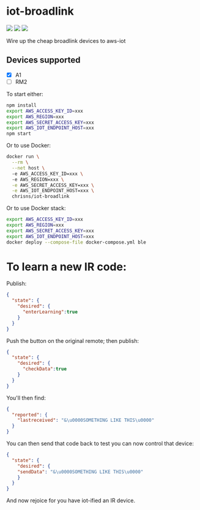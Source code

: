 # iot-broadlink

[![](https://images.microbadger.com/badges/image/chrisns/iot-broadlink.svg)](https://microbadger.com/images/chrisns/iot-broadlink "Get your own image badge on microbadger.com")
[![](https://images.microbadger.com/badges/version/chrisns/iot-broadlink.svg)](https://microbadger.com/images/chrisns/iot-broadlink "Get your own version badge on microbadger.com")
[![](https://images.microbadger.com/badges/commit/chrisns/iot-broadlink.svg)](https://microbadger.com/images/chrisns/iot-broadlink "Get your own commit badge on microbadger.com")

Wire up the cheap broadlink devices to aws-iot

## Devices supported
 - [x] A1
 - [ ] RM2

To start either:
```bash
npm install
export AWS_ACCESS_KEY_ID=xxx
export AWS_REGION=xxx
export AWS_SECRET_ACCESS_KEY=xxx
export AWS_IOT_ENDPOINT_HOST=xxx
npm start
```

Or to use Docker:
```bash
docker run \
  --rm \
  --net host \ 
  -e AWS_ACCESS_KEY_ID=xxx \ 
  -e AWS_REGION=xxx \
  -e AWS_SECRET_ACCESS_KEY=xxx \
  -e AWS_IOT_ENDPOINT_HOST=xxx \
  chrisns/iot-broadlink
```

Or to use Docker stack:
```bash
export AWS_ACCESS_KEY_ID=xxx
export AWS_REGION=xxx
export AWS_SECRET_ACCESS_KEY=xxx
export AWS_IOT_ENDPOINT_HOST=xxx
docker deploy --compose-file docker-compose.yml ble
```

# To learn a new IR code:

Publish:

```json
{
  "state": {
    "desired": {
      "enterLearning":true
    }
  }
}
```

Push the button on the original remote; then publish:

```json
{
  "state": {
    "desired": {
      "checkData":true
    }
  }
}
```

You'll then find:

```json
{
  "reported": {
    "lastreceived": "&\u0000SOMETHING LIKE THIS\u0000"
  }
}
```

You can then send that code back to test you can now control that device:

```json
{
  "state": {
    "desired": {
    "sendData": "&\u0000SOMETHING LIKE THIS\u0000"
    }
  }
}
```

And now rejoice for you have iot-ified an IR device.